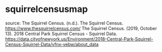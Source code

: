 # squirrelcensusmap

source: 
The Squirrel Census. (n.d.). The Squirrel Census. https://www.thesquirrelcensus.com/
The Squirrel Census. (2019, October 13). 2018 Central Park Squirrel Census - Squirrel Data. https://data.cityofnewyork.us/Environment/2018-Central-Park-Squirrel-Census-Squirrel-Data/vfnx-vebw/about_data
